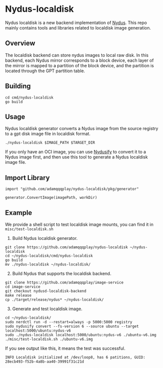 # Nydus-localdisk
Nydus localdisk is a new backend implementation of [Nydus](https://github.com/dragonflyoss/image-service). 
This repo mainly contains tools and libraries related to localdisk image generation.

## Overview
The localdisk backend can store nydus images to local raw disk. In this backend, each Nydus mirror corresponds to a block device, each layer of the mirror is mapped to a partition of the block device, and the partition is located through the GPT partition table.

## Building

```
cd cmd/nydus-localdisk
go build
```

## Usage
Nydus localdisk generator converts a Nydus image from the source registry to a gpt disk image file in localdisk format. 

```
./nydus-localdisk $IMAGE_PATH $TARGET_DIR
```

If you only have an OCI image, you can use [Nydusify](https://github.com/dragonflyoss/image-service/blob/master/docs/nydusify.md) to convert it to a Nydus image first, and then use this tool to generate a Nydus localdisk image file.

## Import Library

```
import "github.com/adamqqqplay/nydus-localdisk/pkg/generator"

generator.ConvertImage(imagePath, workDir)
```

## Example
We provide a shell script to test localdisk image mounts, you can find it in `misc/test-localdisk.sh`

1. Build Nydus localdisk generator.
```
git clone https://github.com/adamqqqplay/nydus-localdisk ~/nydus-localdisk
cd ~/nydus-localdisk/cmd/nydus-localdisk
go build
mv ./nydus-localdisk ~/nydus-localdisk/
```

2. Build Nydus that supports the localdisk backend.
```
git clone https://github.com/adamqqqplay/image-service
cd image-service
git checkout nydusd-localdisk-backend
make release
cp ./target/release/nydus* ~/nydus-localdisk/
```

3. Generate and test localdisk image.
```
cd ~/nydus-localdisk/
sudo nerdctl run -d --restart=always -p 5000:5000 registry
sudo nydusify convert --fs-version 6 --source ubuntu --target localhost:5000/ubuntu:nydus-v6
sudo ./nydus-localdisk localhost:5000/ubuntu:nydus-v6 ./ubuntu-v6.img
./misc/test-localdisk.sh ./ubuntu-v6.img
```

If you see output like this, it means the test was successful.
```
INFO Localdisk initialized at /dev/loop8, has 6 patitions, GUID: 28ecb493-f52b-4a8b-aa40-39991f31c21d
```
